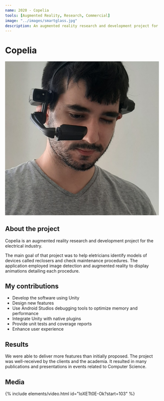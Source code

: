 ```yaml
---
name: 2020 - Copelia
tools: [Augmented Reality, Research, Commercial]
image: "../images/smartglass.jpg"
description: An augmented reality research and development project for the electrical industry. 
---
```


# Copelia

![Intro](../images/smartglass.jpg "Me wearing a smart glass")

## About the project

Copelia is an augmented reality research and development project for the electrical industry. 

The main goal of that project was to help eletricians identify models of devices called reclosers and check maintenance procedures. The application employed image detection and augmented reality to display animations detailing each procedure. 

## My contributions

- Develop the software using Unity
- Design new features
- Use Android Studios debugging tools to optimize memory and performance
- Integrate Unity with native plugins
- Provide unit tests and coverage reports
- Enhance user experience

## Results

We were able to deliver more features than initially proposed. The project was well-received by the clients and the academia. It resulted in many publications and presentations in events related to Computer Science.

## Media

{% include elements/video.html id="IoXETt0E-Ok?start=103" %}
